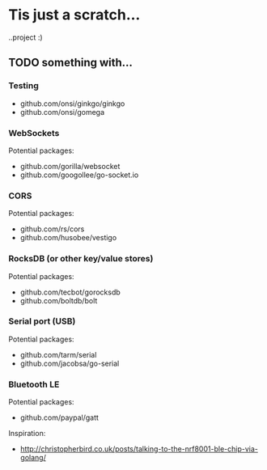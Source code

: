 # Tis just a scratch...

..project :)

## TODO something with...

### Testing
- github.com/onsi/ginkgo/ginkgo
- github.com/onsi/gomega

### WebSockets
Potential packages:
- github.com/gorilla/websocket
- github.com/googollee/go-socket.io

### CORS
Potential packages:
- github.com/rs/cors
- github.com/husobee/vestigo

### RocksDB (or other key/value stores)
Potential packages:
- github.com/tecbot/gorocksdb
- github.com/boltdb/bolt

### Serial port (USB)
Potential packages:
- github.com/tarm/serial
- github.com/jacobsa/go-serial

### Bluetooth LE
Potential packages:
- github.com/paypal/gatt

Inspiration:
- http://christopherbird.co.uk/posts/talking-to-the-nrf8001-ble-chip-via-golang/
